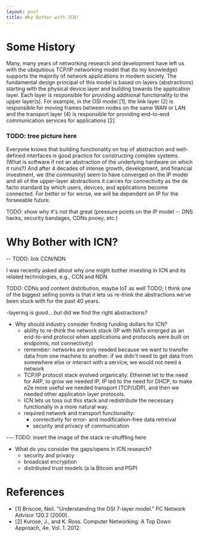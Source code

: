 ```yaml
---
layout: post
title: Why Bother with ICN?
---
```


# Some History

Many, many years of networking research and development have left us with the
ubiquitious TCP/IP networking model that (to my knowledge) supports the majority
of network applications in modern society. The fundamental design principal of this
model is based on layers (abstractions) starting with the physical device layer and
building towards the application layer. Each layer is responsible for providing
additional functionality to the upper layer(s). For example, in the OSI model [1], the link layer (2) is
responsible for moving frames between nodes on the same WAN or LAN and the transport
layer (4) is responsible for providing end-to-end communication services for applications [2].

### TODO: tree picture here

Everyone knows that building functionality on top of abstraction and well-defined interfaces
is good practice for constructing complex systems. (What is software if not an abstraction
of the underlying hardware on which it runs?) And after 4 decades of intense growth,
development, and financial investment, we (the community) seem to have converged on the
IP model and all of the upper-layer abstractions it carries for connectivity as the de facto
standard by which users, devices, and applications become connected. For better or for worse,
we will be dependent on IP for the forseeable future.

TODO: show why it's not that great (pressure points on the IP model -- DNS hacks, security bandages, CDNs pooey, etc.)

# Why Bother with ICN?

-- TODO: link CCN/NDN

I was recently asked about why one might bother investing in ICN and its related technologies,
e.g., CCN and NDN.

TODO: CDNs and content distribution, maybe IoT as well
TODO; I think one of the biggest selling points is that it lets us re-think the abstractions we've been stuck with for the past 40 years.



-layering is good... but did we find the right abstractions?

- Why should industry consider finding funding dollars for ICN?
    - ability to re-think the network stack (IP with NATs emerged as an end-to-end protocol when applications and protocols were built on endpoints, not connectivity)
    - remember: networks are only needed because we want to transfer data from one machine to another. if we didn't need to get data from somewhere else or interact with a service, we would not need a network
    - TCP/IP protocol stack evolved organically: Ethernet let to the need for ARP, to grow we needed IP, IP led to the need for DHCP, to make e2e more useful we needed transport (TCP/UDP), and then we needed other application layer protocols.
    - ICN lets us toss out this stack and redistribute the necessary functionally in a more natural way.
    - required network and transport functionality:
        - connectivity for error- and modification-free data retreival
        - security and privacy of communication


--- TODO: insert the image of the stack re-shuffling here

- What do you consider the gaps/opens in ICN research?
    - security and privacy
    - broadcast encryption
    - distributed trust models (a la Bitcoin and PGP)

# References

- [1] Briscoe, Neil. "Understanding the OSI 7-layer model." PC Network Advisor 120.2 (2000).
- [2] Kurose, J., and K. Ross. Computer Networking: A Top Down Approach, 4e. Vol. 1. 2012.
